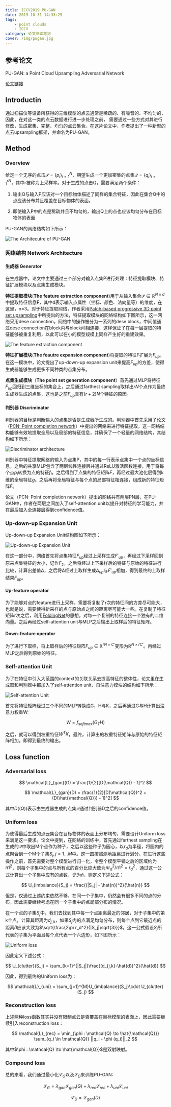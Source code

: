 ```yaml
---
title: ICCV2019 PU-GAN
date: 2019-10-31 14:33:25
tags:
    - point clouds
    - ICCV
category: 论文阅读笔记
cover: /img/pugan.jpg
---
```


## 参考论文

PU-GAN: a Point Cloud Upsampling Adversarial Network

[论文链接](https://arxiv.org/pdf/1907.10844.pdf) 

## Introductin

通过扫描仪等设备所获得的三维模型的点云通常是稀疏的、有噪音的、不均匀的，因此，在对这一类的点云数据进行进一步处理之前， 需要通过一些方式对其进行修改，生成密集、完整、均匀的点云集合。在这片论文中，作者提出了一种新型的点云upsampling框架，并命名为PU-GAN。

<!--more-->

## Method

### Overview

给定一个无序的点击$\mathcal{P} = \{p_i\}^N_{i=1}$，期望生成一个更加密集的点集$\mathcal{Q} = \{q_i\}^{rN}_{i=1}$，其中r被称为上采样率。对于生成的点击Q，需要满足两个条件：

1. 输出Q与输入P应该对一个目标物体描述了同样的集合特征，因此在集合Q中的点应该分布并且覆盖在目标物体的表面。

2. 即使输入P中的点是稀疏并且不均匀的，输出Q上的点也应该均匀分布在目标物体的表面

PU-GAN的网络结构如下所示：

![The Architecutre of PU-GAN](/img/pugan.jpg)

### 网络结构 Network Architecture

#### 生成器 Generator

在生成器中，论文中主要通过三个部分对输入点集P进行处理：特征提取模块、特征扩展模块以及点集生成模块。

**特征提取模块**(**The** **feature** **extraction** **component**)用于从输入集合$\mathcal{P} \in \mathbb{R}^{N \times d}$中提取特征信息**F**，其中d表示输入点属性（坐标、颜色、法向量等）的维度，在这里，n=3。对于特征提取网络，作者采用[Patch-based progressive 3D point set upsampling](http://openaccess.thecvf.com/content_CVPR_2019/papers/Yifan_Patch-Based_Progressive_3D_Point_Set_Upsampling_CVPR_2019_paper.pdf)中所提出的方法，特征提取模块的网络结构如下图所示，这一网络采用dese connection，网络中的操作被分为一系列的dese block，中间值通过dese connection在block内与block间相连接，这样保证了在每一层提取的特征能够被重复利用，以此可以在小的模型规模上同样产生好的重建效果。

![The feature extraction component](/img/PUGANFeatureExtraction.jpg)

**特征扩展模块**(**The feautre expansion component**)将提取的特征F扩展为$F_{up}$，在这一模块中，论文提出了up-down-up expansion unit来提高$F_{up}$的方差，使得生成器能够生成更多不同种类的点集分布。

**点集生成模块**（**The point set generation component**）首先通过MLP将特征$F_{up}$回归到三维坐标的集合上，之后通过farthest sampling取样出$rN$个点作为最终生成器生成的点集，这也是之前$F_{up}$具有$(r+2)N$个特征的原因。

#### 判别器 Discriminator

判别器的目标是判断输入的点集是否是生成器所生成的。判别器中首先采用了论文（[PCN: Point completion network](https://arxiv.org/pdf/1808.00671.pdf)）中提出的网络来进行特征提取，这一网络结构能够有效地提取全局以及局部的特征信息，并确保了一个轻量的网络结构，其结构如下所示：

![Discriminator architecture](/img/PUGAND.jpg)

判别器中特征提取网络的输入为点集P，其中的每一行表示点集中一个点的坐标信息，之后的共享MLP包含了两层线性连接层并通过ReLU激活函数连接，用于将每个点$p_i$转换为点的特征$f_i$，之后得到了点集的特征矩阵$F$，再经过最大池化层得到k维的全局特征$g$。之后再将全局特征与每个点的局部特征相连接，组成新的特征矩阵$\widetilde{F}$。

论文（PCN: Point completion network）提出的网络共有两层PN层，在PU-GAN中，作者在两层之间加入了self-attention unit以提升对特征的学习能力，并在最后加入全连接层得到confidence值。

### Up-down-up Expansion Unit

Up-down-up Expansion Unit结构图如下所示：

![Up-down-up Expansion Unit](/img/PUGANup-down-upExpansion.jpg)

在这一部分中，网络首先将点集特征$F_{up}$经过上采样生成$F'_{up}$，再经过下采样回到原来点集特征的大小，记作$F_2$，之后将经过上下采样后的特征与原始的特征进行比较，计算出差值$\Delta$，之后将$\Delta$经过上取样生成$\Delta_{up}$与$F'_{up}$相加，得到最终的上取样结果$F_{up}$。

#### Up-feature operator

为了能够对点的feature进行上采样，需要将复制了r次的特征间的方差尽可能大，也就是说，需要使得新采样的点与原始点之间的距离尽可能大一些。在复制了特征矩阵r次之后，利用[FoldingNet](https://arxiv.org/pdf/1712.07262.pdf)的思想，对每一个复制的特征连接一个独有的二维向量。之后再经过self-attention unit与MLP之后输出上取样后的特征矩阵。

#### Down-feature operator

为了进行下取样，将上取样后的特征矩阵$F_{up} \in \mathbb{R}^{rN \times C'}$变形为$\mathbb{R}^{N \times rC'}$。再经过MLP之后得到原始的特征。

### Self-attention Unit

为了在特征中引入大范围的context的关联关系去提高特征的整体性，论文里在生成器和判别器中都加入了self-attention unit，自注意力模块的结构如下所示：

![Self-attention Unit](/img/PUGANselfattention.jpg)

首先将特征矩阵经过三个不同的MLP转换成G、H与K，之后再通过G与H计算出注意力权重W:

$$
W = f_{softmax}(G_TH)
$$

之后，就可以得到权重特征$W^TK$，最终，计算出的权重特征矩阵与原始的特征矩阵相加，即得到最终的输出。

## Loss function

### Adversarial loss

$$
\mathcal{L}_{gan}(G) = \frac{1}{2}[D(\mathcal{Q}) - 1]^2 
$$

$$
\mathcal{L}_{gan}(D) = \frac{1}{2}[D(\mathcal{Q})^2 + (D(\hat{\mathcal{Q}}) - 1)^2]
$$

其中$D(\mathcal(Q))$表示由生成器生成的点集$\mathcal{Q}$通过判别器D之后的confidence值。

### Uniform loss

为使得最后生成的点云集合在目标物体的表面上分布均匀，需要设计Uniform loss来满足这一要求。论文中提到，在网络的训练中，首先通过farthest sampling在生成的$\mathcal{Q}$中取出M个点作为种子，之后以这些种子为园心，以$r_d$为半径，将圆内的点聚合到一个M个子集$S_j , j=1 \dots M$中。这一圆按照测地距离进行划分，在进行这些操作之前，首先需要对整个模型进行归一化，令整个模型平铺之后的区域约为$\pi 1^2$，则每个子集中的点与所有点的百分比应大致为$\pi r^2_d / \pi 1^2 = r^2_d$，通过这一公式计算出一个子集中应有的点数，记为$\hat{n}$，则定义下述公式：

$$
U_{imbalance}(S_j) = \frac{(|S_j| - \hat{n})^2}{\hat{n}}
$$

但是，仅通过上述约束依然不够，在同一个子集中，仍然会有很多不同的点的分布，因此需要继续考虑在同一个子集中的点局部分布的情况。

在一个点的子集$S_j$中，我们去找到其中每一个点距离最近的邻居，对于子集中的第k个点，计算其距离为$d_{j,k}$，如果$S_j$内的点满足均匀分布，则每个点到它最近点的距离$\hat{d}$应该大致为$\sqrt{\frac{2\pi r_d^2}{|S_j|\sqrt{3}}}$，这一公式假设$S_j$所代表的子集为平面且每个点代表一个六边形，如下图所示：

![Uniform loss](/img/PUGANUniform.jpg)

因此定义下述公式：

$$
U_{clutter}(S_j) = \sum_{k=1}^{|S_j|}\frac{(d_{j,k}-\hat{d})^2}{\hat{d}}
$$

因此，得到最终的Uniform loss为：

$$
\mathcal{L}_{uni} = \sum_{j=1}^{M}U_{imbalance}(S_j)\cdot U_{clutter}(S_j)
$$

### Reconstruction loss

上述两种loss函数其实并没有限制点云是否覆盖在目标模型的表面上，因此需要继续引入reconstruction loss：

$$
\mathcal{L}_{rec} = \min_{\phi : \mathcal{Q} \to \hat{\mathcal{Q}}} \sum_{q_i \in \mathcal{Q}} ||q_i - \phi (q_i)||_2
$$

其中$\phi : \mathcal{Q} \to \hat{\mathcal{Q}}$是双射映射。

### Compound loss

总的来看，我们通过最小化$\mathcal{L}_{G}$以及$\mathcal{L}_{D}$来训练PU-GAN:

$$
\mathcal{L}_G = \lambda_{gan}\mathcal{L}_{gan}(G) + \lambda_{rec}\mathcal{L}_{rec} + \lambda_{uni}\mathcal{L}_{uni}
$$

$$
\mathcal{L}_D = \mathcal{L}_{gan}(D)
$$
